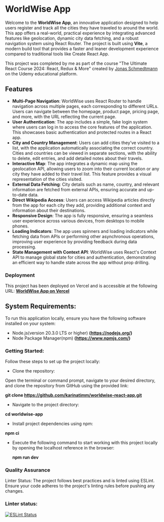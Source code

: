 # WorldWise App

Welcome to the **WorldWise App**, an innovative application designed to help users register and track all the cities they have traveled to around the world. This app offers a real-world, practical experience by integrating advanced features like geolocation, dynamic city data fetching, and a robust navigation system using React Router. The project is built using **Vite**, a modern build tool that provides a faster and leaner development experience compared to traditional tools like Create React App.

This project was completed by me as part of the course "The Ultimate React Course 2024: React, Redux & More" created by [Jonas Schmedtmann](https://twitter.com/jonasschmedtman) on the Udemy educational platform.

## Features

- **Multi-Page Navigation**: WorldWise uses React Router to handle navigation across multiple pages, each corresponding to different URLs. Users can navigate between the homepage, product page, pricing page, and more, with the URL reflecting the current page.
- **User Authentication**: The app includes a simple, fake login system where users can log in to access the core features of the application. This showcases basic authentication and protected routes in a React app.
- **City and Country Management**: Users can add cities they’ve visited to a list, with the application automatically associating the correct country. Cities and countries can be viewed in separate sections, with the ability to delete, edit entries, and add detailed notes about their travels.
- **Interactive Map**: The app integrates a dynamic map using the geolocation API, allowing users to zoom into their current location or any city they have added to their travel list. This feature provides a visual representation of the cities visited.
- **External Data Fetching**: City details such as name, country, and relevant information are fetched from external APIs, ensuring accurate and up-to-date data.
- **Direct Wikipedia Access**: Users can access Wikipedia articles directly from the app for each city they add, providing additional context and information about their destinations.
- **Responsive Design**: The app is fully responsive, ensuring a seamless user experience across various devices, from desktops to mobile phones.
- **Loading Indicators**: The app uses spinners and loading indicators while fetching data from APIs or performing other asynchronous operations, improving user experience by providing feedback during data processing.
- **State Management with Context API**: WorldWise uses React's Context API to manage global state for cities and authentication, demonstrating an efficient way to handle state across the app without prop drilling.

### Deployment

This project has been deployed on Vercel and is accessible at the following URL:
**[WorldWise App on Vercel](https://worldwise-react-n6mcsgh3r-karinas-projects-e74ba04a.vercel.app//)**

## System Requirements:

To run this application locally, ensure you have the following software installed on your system:

- Node.js(version 20.3.0 LTS or higher) **(https://nodejs.org/)**
- Node Package Manager(npm) **(https://www.npmjs.com/)**

### Getting Started:

Follow these steps to set up the project locally:

- Clone the repository:

Open the terminal or command prompt, navigate to your desired directory, and clone the repository from GitHub using the provided link:

**git clone https://github.com/karinatimm/worldwise-react-app.git**

- Navigate to the project directory:

**cd worldwise-app**

- Install project dependencies using npm:

**npm ci**

- Execute the following command to start working with this project locally by opening the localhost reference in the browser:

  **npm run dev**

### Quality Assurance

Linter Status: The project follows best practices and is linted using ESLint. Ensure your code adheres to the project's linting rules before pushing any changes.

### Linter status:

[![ESLint Status](https://img.shields.io/badge/ESLint-Passing-brightgreen.svg)](https://github.com/karinatimm/worldwise-react-app.git)
